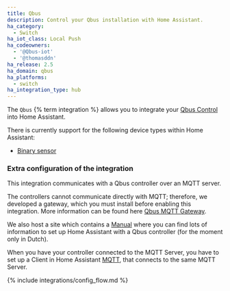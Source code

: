 ```yaml
---
title: Qbus
description: Control your Qbus installation with Home Assistant.
ha_category:
  - Switch
ha_iot_class: Local Push
ha_codeowners:
  - '@Qbus-iot'
  - '@thomasddn'
ha_release: 2.5
ha_domain: qbus
ha_platforms:
  - switch
ha_integration_type: hub
---
```


The `Qbus` {% term integration %} allows you to integrate your [Qbus Control](https://www.qbus.be) into Home Assistant.

There is currently support for the following device types within Home Assistant:

- [Binary sensor](#binary-sensor)

### Extra configuration of the integration

This integration communicates with a Qbus controller over an MQTT server.

The controllers cannot communicate directly with MQTT; therefore, we developed a gateway, which you must install before enabling this integration. More information can be found here [Qbus MQTT Gateway](https://github.com/Qbus-iot/qbus-mqttgw).

We also host a site which contains a [Manual](https://iot.qbus.be/) where you can find lots of information to set up Home Assistant with a Qbus controller (for the moment only in Dutch).

When you have your controller connected to the MQTT Server, you have to set up a Client in Home Assistant [MQTT](https://www.home-assistant.io/integrations/mqtt/), that connects to the same MQTT Server.

{% include integrations/config_flow.md %}
